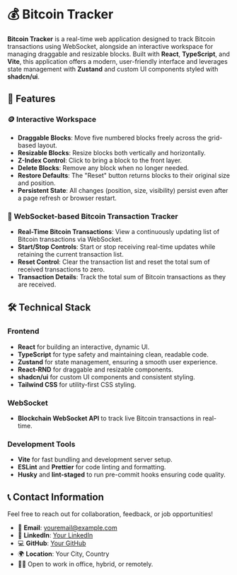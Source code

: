 # 💰 Bitcoin Tracker

**Bitcoin Tracker** is a real-time web application designed to track Bitcoin transactions using WebSocket, alongside an interactive workspace for managing draggable and resizable blocks. Built with **React**, **TypeScript**, and **Vite**, this application offers a modern, user-friendly interface and leverages state management with **Zustand** and custom UI components styled with **shadcn/ui**.

## 🚀 Features

### 🪙 Interactive Workspace

- **Draggable Blocks**: Move five numbered blocks freely across the grid-based layout.
- **Resizable Blocks**: Resize blocks both vertically and horizontally.
- **Z-Index Control**: Click to bring a block to the front layer.
- **Delete Blocks**: Remove any block when no longer needed.
- **Restore Defaults**: The "Reset" button returns blocks to their original size and position.
- **Persistent State**: All changes (position, size, visibility) persist even after a page refresh or browser restart.

### 🤑 WebSocket-based Bitcoin Transaction Tracker

- **Real-Time Bitcoin Transactions**: View a continuously updating list of Bitcoin transactions via WebSocket.
- **Start/Stop Controls**: Start or stop receiving real-time updates while retaining the current transaction list.
- **Reset Control**: Clear the transaction list and reset the total sum of received transactions to zero.
- **Transaction Details**: Track the total sum of Bitcoin transactions as they are received.

## 🛠️ Technical Stack

### Frontend

- **React** for building an interactive, dynamic UI.
- **TypeScript** for type safety and maintaining clean, readable code.
- **Zustand** for state management, ensuring a smooth user experience.
- **React-RND** for draggable and resizable components.
- **shadcn/ui** for custom UI components and consistent styling.
- **Tailwind CSS** for utility-first CSS styling.

### WebSocket

- **Blockchain WebSocket API** to track live Bitcoin transactions in real-time.

### Development Tools

- **Vite** for fast bundling and development server setup.
- **ESLint** and **Prettier** for code linting and formatting.
- **Husky** and **lint-staged** to run pre-commit hooks ensuring code quality.

## 📞 Contact Information

Feel free to reach out for collaboration, feedback, or job opportunities!

- 📧 **Email**: [youremail@example.com](mailto:youremail@example.com)
- 🔗 **LinkedIn**: [Your LinkedIn](https://www.linkedin.com/in/yourprofile/)
- 💻 **GitHub**: [Your GitHub](https://github.com/yourusername)
- 🌍 **Location**: Your City, Country
- 👨‍💻 Open to work in office, hybrid, or remotely.
